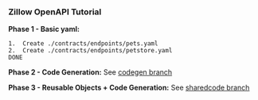 
### Zillow OpenAPI Tutorial  
  
**Phase 1 - Basic yaml:**
```  
1.  Create ./contracts/endpoints/pets.yaml  
2.  Create ./contracts/endpoints/petstore.yaml  
DONE
```  
  
  
**Phase 2 - Code Generation:**
See [codegen branch](https://github.com/zillow/openapi-tutorial-contracts/tree/codegen)
  
  
**Phase 3 - Reusable Objects + Code Generation:**
See [sharedcode branch](https://github.com/zillow/openapi-tutorial-contracts/tree/sharedcode)